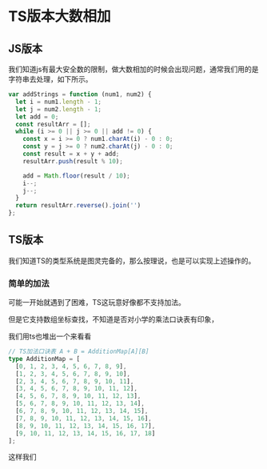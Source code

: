 # TS版本大数相加

## JS版本

我们知道js有最大安全数的限制，做大数相加的时候会出现问题，通常我们用的是字符串去处理，如下所示。

``` javascript 
var addStrings = function (num1, num2) {
  let i = num1.length - 1;
  let j = num2.length - 1;
  let add = 0;
  const resultArr = [];
  while (i >= 0 || j >= 0 || add != 0) {
    const x = i >= 0 ? num1.charAt(i) - 0 : 0;
    const y = j >= 0 ? num2.charAt(j) - 0 : 0;
    const result = x + y + add;
    resultArr.push(result % 10);

    add = Math.floor(result / 10);
    i--;
    j--;
  }
  return resultArr.reverse().join('')
};
```

## TS版本

我们知道TS的类型系统是图灵完备的，那么按理说，也是可以实现上述操作的。

### 简单的加法

可能一开始就遇到了困难，TS这玩意好像都不支持加法。

但是它支持数组坐标查找，不知道是否对小学的乘法口诀表有印象，


我们用ts也堆出一个来看看

``` typescript
// TS加法口诀表 A + B = AdditionMap[A][B]
type AdditionMap = [
  [0, 1, 2, 3, 4, 5, 6, 7, 8, 9],
  [1, 2, 3, 4, 5, 6, 7, 8, 9, 10],
  [2, 3, 4, 5, 6, 7, 8, 9, 10, 11],
  [3, 4, 5, 6, 7, 8, 9, 10, 11, 12],
  [4, 5, 6, 7, 8, 9, 10, 11, 12, 13],
  [5, 6, 7, 8, 9, 10, 11, 12, 13, 14],
  [6, 7, 8, 9, 10, 11, 12, 13, 14, 15],
  [7, 8, 9, 10, 11, 12, 13, 14, 15, 16],
  [8, 9, 10, 11, 12, 13, 14, 15, 16, 17],
  [9, 10, 11, 12, 13, 14, 15, 16, 17, 18]
];
```

这样我们